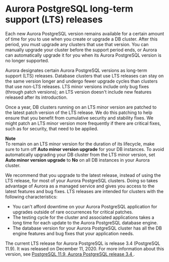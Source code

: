# Aurora PostgreSQL long\-term support \(LTS\) releases<a name="AuroraPostgreSQL.Updates.LTS"></a>

 Each new Aurora PostgreSQL version remains available for a certain amount of time for you to use when you create or upgrade a DB cluster\. After this period, you must upgrade any clusters that use that version\. You can manually upgrade your cluster before the support period ends, or Aurora can automatically upgrade it for you when its Aurora PostgreSQL version is no longer supported\. 

 Aurora designates certain Aurora PostgreSQL versions as long\-term support \(LTS\) releases\. Database clusters that use LTS releases can stay on the same version longer and undergo fewer upgrade cycles than clusters that use non\-LTS releases\. LTS minor versions include only bug fixes \(through patch versions\); an LTS version doesn't include new features released after its introduction\. 

 Once a year, DB clusters running on an LTS minor version are patched to the latest patch version of the LTS release\. We do this patching to help ensure that you benefit from cumulative security and stability fixes\. We might patch an LTS minor version more frequently if there are critical fixes, such as for security, that need to be applied\. 

**Note**  
To remain on an LTS minor version for the duration of its lifecycle, make sure to turn off **Auto minor version upgrade** for your DB instances\. To avoid automatically upgrading your DB cluster from the LTS minor version, set **Auto minor version upgrade** to **No** on all DB instances in your Aurora cluster\. 

 We recommend that you upgrade to the latest release, instead of using the LTS release, for most of your Aurora PostgreSQL clusters\. Doing so takes advantage of Aurora as a managed service and gives you access to the latest features and bug fixes\. LTS releases are intended for clusters with the following characteristics: 
+  You can't afford downtime on your Aurora PostgreSQL application for upgrades outside of rare occurrences for critical patches\. 
+  The testing cycle for the cluster and associated applications takes a long time for each update to the Aurora PostgreSQL database engine\. 
+  The database version for your Aurora PostgreSQL cluster has all the DB engine features and bug fixes that your application needs\. 

 The current LTS release for Aurora PostgreSQL is release 3\.4 \(PostgreSQL 11\.9\)\. It was released on December 11, 2020\. For more information about this version, see [PostgreSQL 11\.9, Aurora PostgreSQL release 3\.4 ](AuroraPostgreSQL.Updates.20180305.md#AuroraPostgreSQL.Updates.20180305.34)\. 